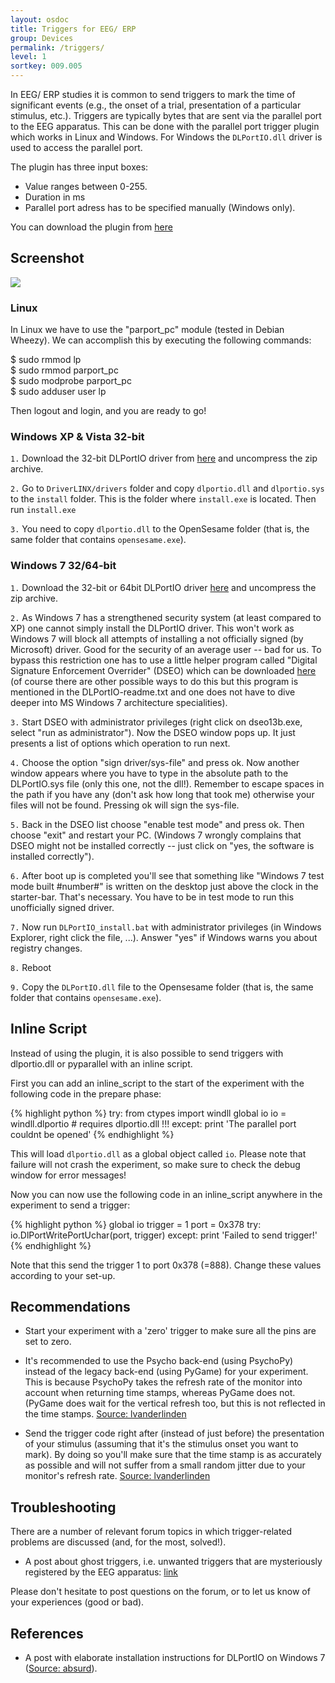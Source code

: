 ```yaml
---
layout: osdoc
title: Triggers for EEG/ ERP
group: Devices
permalink: /triggers/
level: 1
sortkey: 009.005
---
```


In EEG/ ERP studies it is common to send triggers to mark the time of significant events (e.g., the onset of a trial, presentation of a particular stimulus, etc.). Triggers are typically bytes that are sent via the parallel port to the EEG apparatus. This can be done with the parallel port trigger plugin which works in Linux and Windows. For Windows the `DLPortIO.dll` driver is used to access the parallel port. 

The plugin has three input boxes:
- Value ranges between 0-255.
- Duration in ms
- Parallel port adress has to be specified manually (Windows only). 
  
You can download the plugin from [here][plugin]  

Screenshot
----------

![](/img/fig/fig7.7.1.png)


### Linux ###

In Linux we have to use the "parport_pc" module (tested in Debian Wheezy). We can accomplish this by executing the following commands:

$ sudo rmmod lp  
$ sudo rmmod parport_pc  
$ sudo modprobe parport_pc  
$ sudo adduser user lp  

Then logout and login, and you are ready to go!  


### Windows XP & Vista 32-bit ###

`1.` Download the 32-bit DLPortIO driver from [here][win32-dll] and uncompress the zip archive.

`2.` Go to `DriverLINX/drivers` folder and copy `dlportio.dll` and `dlportio.sys` to the `install` folder. This is the folder  where `install.exe` is located. Then run `install.exe`

`3.` You need to copy `dlportio.dll` to the OpenSesame folder (that is, the same folder that contains `opensesame.exe`).


### Windows 7 32/64-bit ###

`1.` Download the 32-bit or 64bit DLPortIO driver [here][win7-dll] and uncompress the zip archive.  

`2.` As Windows 7 has a strengthened security system (at least compared to XP) one cannot simply install the DLPortIO driver. This won't work as Windows 7 will block all attempts of installing a not officially signed (by Microsoft) driver. Good for the security of an average user -- bad for us. To bypass this restriction one has to use a little helper program called "Digital Signature Enforcement Overrider" (DSEO) which can be downloaded [here][dseo] (of course there are other possible ways to do this but this program is mentioned in the DLPortIO-readme.txt and one does not have to dive deeper into MS Windows 7 architecture specialities).  

`3.` Start DSEO with administrator privileges (right click on dseo13b.exe, select "run as administrator"). Now the DSEO window pops up. It just presents a list of options which operation to run next.  

`4.` Choose the option "sign driver/sys-file" and press ok. Now another window appears where you have to type in the absolute path to the DLPortIO.sys file (only this one, not the dll!). Remember to escape spaces in the path if you have any (don't ask how long that took me) otherwise your files will not be found. Pressing ok will sign the sys-file.  

`5.` Back in the DSEO list choose "enable test mode" and press ok. Then choose "exit" and restart your PC. (Windows 7 wrongly complains that DSEO might not be installed correctly -- just click on "yes, the software is installed correctly").  

`6.` After boot up is completed you'll see that something like "Windows 7 test mode built #number#" is written on the desktop just above the clock in the starter-bar. That's necessary. You have to be in test mode to run this unofficially signed driver.  

`7.` Now run `DLPortIO_install.bat` with administrator privileges (in Windows Explorer, right click the file, ...). Answer "yes" if Windows warns you about registry changes.  

`8.` Reboot  

`9.` Copy the `DLPortIO.dll` file to the Opensesame folder (that is, the same folder that contains `opensesame.exe`).  


Inline Script
-------------

Instead of using the plugin, it is also possible to send triggers with dlportio.dll or pyparallel with an inline script. 

First you can add an inline_script to the start of the experiment with the following code in the prepare phase:

{% highlight python %}
try:
  from ctypes import windll
	global io
	io = windll.dlportio # requires dlportio.dll !!!
except:
	print 'The parallel port couldnt be opened'
{% endhighlight %}

This will load `dlportio.dll` as a global object called `io`. Please note that failure will not crash the experiment, so make sure to check the debug window for error messages!

Now you can now use the following code in an inline_script anywhere in the experiment to send a trigger:

{% highlight python %}
global io
trigger = 1
port = 0x378
try:
	io.DlPortWritePortUchar(port, trigger)
except:
	print 'Failed to send trigger!'
{% endhighlight %}

Note that this send the trigger 1 to port 0x378 (=888). Change these values according to your set-up.


Recommendations
---------------

- Start your experiment with a 'zero' trigger to make sure all the pins are set to zero.  

- It's recommended to use the Psycho back-end (using PsychoPy) instead of the legacy back-end (using PyGame) for your experiment. This is because PsychoPy takes the refresh rate of the monitor into account when returning time stamps, whereas PyGame does not. (PyGame does wait for the vertical refresh too, but this is not reflected in the time stamps. [Source: lvanderlinden][post-1]
    
- Send the trigger code right after (instead of just before) the presentation of your stimulus (assuming that it's the stimulus onset you want to mark). By doing so you'll make sure that the time stamp is as accurately as possible and will not suffer from a small random jitter due to your monitor's refresh rate. [Source: lvanderlinden][post-1]


Troubleshooting
---------------

There are a number of relevant forum topics in which trigger-related problems are discussed (and, for the most, solved!).

- A post about ghost triggers, i.e. unwanted triggers that are mysteriously registered by the EEG apparatus: [link][post-2]

Please don't hesitate to post questions on the forum, or to let us know of your experiences (good or bad).


References
----------

- A post with elaborate installation instructions for DLPortIO on Windows 7 ([Source: absurd][post-3]).

[win32-dll]: http://files.cogsci.nl/misc/dlportio.zip
[win7-dll]: http://real.kiev.ua/avreal/download/#DLPORTIO_TABLE
[plugin]: https://github.com/dev-jam/opensesame_plugin_parallel-port-trigger
[dseo]: http://www.ngohq.com/home.php?page=dseo
[post-1]: http://forum.cogsci.nl/index.php?p=/discussion/comment/748#Comment_748
[post-2]: http://forum.cogsci.nl/index.php?p=/discussion/comment/780#Comment_780
[post-3]: http://forum.cogsci.nl/index.php?p=/discussion/comment/745#Comment_745


